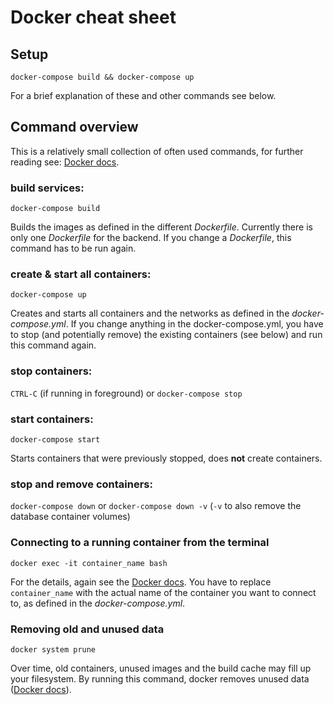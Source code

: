 # Docker cheat sheet 

## Setup
`docker-compose build && docker-compose up` 

For a brief explanation of these and other commands see below.

## Command overview
This is a relatively small collection of often used commands, for further reading see: 
[Docker docs](https://docs.docker.com/compose/reference/overview/#command-options-overview-and-help).

### build services:
`docker-compose build` 

Builds the images as defined in the different _Dockerfile_. Currently there is only one _Dockerfile_ for the backend.
If you change a _Dockerfile_, this command has to be run again.

### create & start all containers:
`docker-compose up`

Creates and starts all containers and the networks as defined in the _docker-compose.yml_. If you change anything in
the docker-compose.yml, you have to stop (and potentially remove) the existing containers (see below) and run this 
command again.

### stop containers:
`CTRL-C` (if running in foreground) or `docker-compose stop`

### start containers:
`docker-compose start`

Starts containers that were previously stopped, does __not__ create containers.

### stop and remove containers: 
`docker-compose down` or `docker-compose down -v` (`-v` to also remove the database container volumes)

### Connecting to a running container from the terminal
`docker exec -it container_name bash`

For the details, again see the [Docker docs](https://docs.docker.com/engine/reference/commandline/exec/). You have 
to replace `container_name` with the actual name of the container you want to connect to, as defined in the 
_docker-compose.yml_.

### Removing old and unused data
`docker system prune` 

Over time, old containers, unused images and the build cache may fill up your filesystem. By running this command, 
docker removes unused data ([Docker docs](https://docs.docker.com/engine/reference/commandline/system_prune/)).